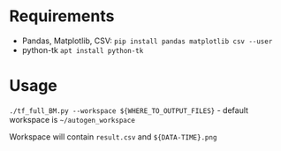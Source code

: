 # Requirements

- Pandas, Matplotlib, CSV: `pip install pandas matplotlib csv --user`
- python-tk `apt install python-tk`

# Usage
`./tf_full_BM.py --workspace ${WHERE_TO_OUTPUT_FILES}` - default workspace is `~/autogen_workspace`

Workspace will contain `result.csv` and `${DATA-TIME}.png`
